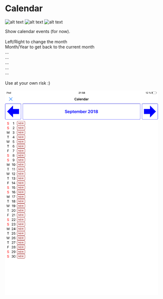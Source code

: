 # Calendar

![alt text](https://img.shields.io/badge/iOS-11.x-lightgrey.svg?style=plastic "iOS 11.x")
![alt text](https://img.shields.io/badge/Pythonista-3.2-green.svg?style=plastic "Pythonista 3.2")
![alt text](https://img.shields.io/badge/Python-3.6-blue.svg?style=plastic "Python 3.6")

Show calendar events (for now).<br />
<br />
Left/Right to change the month<br />
Month/Year to get back to the current month<br />
...<br />
...<br />
...<br />
...<br />
...<br /><br />
Use at your own risk :)<br />
<br />
![](image.png)
